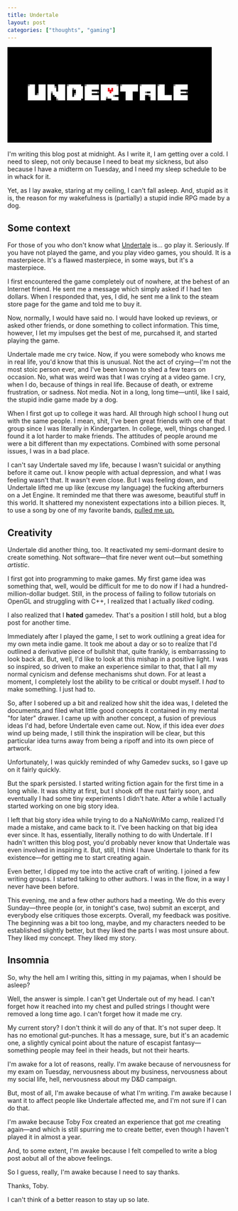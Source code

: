 ```yaml
---
title: Undertale
layout: post
categories: ["thoughts", "gaming"]
---
```


<img src="/blog/assets/undertale.jpg" alt="undertale logo" class="big-image">

I'm writing this blog post at midnight.
As I write it, I am getting over a cold.
I need to sleep, not only because I need to beat my sickness, but also because I have a midterm on Tuesday, and I need my sleep schedule to be in whack for it.


Yet, as I lay awake, staring at my ceiling, I can't fall asleep.
And, stupid as it is, the reason for my wakefulness is (partially) a stupid indie RPG made by a dog.

<!--more-->

## Some context

For those of you who don't know what [Undertale](http://store.steampowered.com/app/391540/) is... go play it.
Seriously.
If you have not played the game, and you play video games, you should.
It is a masterpiece.
It's a flawed masterpiece, in some ways, but it's a masterpiece.

I first encountered the game completely out of nowhere, at the behest of an Internet friend.
He sent me a message which simply asked if I had ten dollars.
When I responded that, yes, I did, he sent me a link to the steam store page for the game and told me to buy it.

Now, normally, I would have said no.
I would have looked up reviews, or asked other friends, or done something to collect information.
This time, however, I let my impulses get the best of me, purcahsed it, and started playing the game.

Undertale made me cry twice.
Now, if you were somebody who knows me in real life, you'd know that this is unusual.
Not the act of crying&mdash;I'm not the most stoic person ever, and I've been known to shed a few tears on occasion.
No, what was weird was that I was crying at a video game.
I cry, when I do, because of things in real life.
Because of death, or extreme frustration, or sadness.
Not media.
Not in a long, long time&mdash;until, like I said, the stupid indie game made by a dog.

When I first got up to college it was hard.
All through high school I hung out with the same people.
I mean, shit, I've been great friends with one of that group since I was literally in Kindergarten.
In college, well, things changed.
I found it a lot harder to make friends.
The attitudes of people around me were a bit different than my expectations.
Combined with some personal issues, I was in a bad place.

I can't say Undertale saved my life, because I wasn't suicidal or anything before it came out.
I know people with actual depression, and what I was feeling wasn't that.
It wasn't even close.
But I was feeling down, and Undertale lifted me up like (excuse my language) the fucking afterburners on a Jet Engine.
It reminded me that there was awesome, beautiful stuff in this world.
It shattered my nonexistent expectations into a billion pieces.
It, to use a song by one of my favorite bands, [pulled me up.](https://www.youtube.com/watch?v=9FUdjYOuEUQ)

## Creativity

Undertale did another thing, too.
It reactivated my semi-dormant desire to create something.
Not software&mdash;that fire never went out&mdash;but something *artistic*.

I first got into programming to make games.
My first game idea was something that, well, would be difficult for me to do now if I had a hundred-million-dollar budget.
Still, in the process of failing to follow tutorials on OpenGL and struggling with C++, I realized that I actually *liked* coding.

I also realized that I **hated** gamedev.
That's a position I still hold, but a blog post for another time.

Immediately after I played the game, I set to work outlining a great idea for my own meta indie game.
It took me about a day or so to realize that I'd outlined a derivative piece of bullshit that, quite frankly, is embarrassing to look back at.
But, well, I'd like to look at this mishap in a positive light.
I was so inspired, so driven to make an experience similar to that, that I all my normal cynicism and defense mechanisms shut down.
For at least a moment, I completely lost the ability to be critical or doubt myself.
I *had* to make something.
I just had to.

So, after I sobered up a bit and realized how shit the idea was, I deleted the documents,and filed what little good concepts it contained in my mental "for later" drawer.
I came up with another concept, a fusion of previous ideas I'd had, before Undertale even came out.
Now, if this idea ever *does* wind up being made, I still think the inspiration will be clear, but this particular idea turns away from being a ripoff and into its own piece of artwork.

Unfortunately, I was quickly reminded of why Gamedev sucks, so I gave up on it fairly quickly.

But the spark persisted.
I started writing fiction again for the first time in a long while.
It was shitty at first, but I shook off the rust fairly soon, and eventually I had some tiny experiments I didn't hate.
After a while I actually started working on one big story idea.

I left that big story idea while trying to do a NaNoWriMo camp, realized I'd made a mistake, and came back to it.
I've been hacking on that big idea ever since.
It has, essentially, literally nothing to do with Undertale.
If I hadn't written this blog post, you'd probably never know that Undertale was even involved in inspiring it.
But, still, I think I have Undertale to thank for its existence&mdash;for getting me to start creating again.

Even better, I dipped my toe into the active craft of writing.
I joined a few writing groups.
I started talking to other authors.
I was in the flow, in a way I never have been before.

This evening, me and a few other authors had a meeting.
We do this every Sunday&mdash;three people (or, in tonight's case, two) submit an excerpt, and everybody else critiques those excerpts.
Overall, my feedback was positive.
The beginning was a bit too long, maybe, and my characters needed to be established slightly better, but they liked the parts I was most unsure about.
They liked my concept.
They liked my story.

## Insomnia

So, why the hell am I writing this, sitting in my pajamas, when I should be asleep?

Well, the answer is simple.
I can't get Undertale out of my head.
I can't forget how it reached into my chest and pulled strings I thought were removed a long time ago.
I can't forget how it made me cry.

My current story?
I don't think it will do any of that.
It's not super deep.
It has no emotional gut-punches.
It has a message, sure, but it's an academic one, a slightly cynical point about the nature of escapist fantasy&mdash;something people may feel in their heads, but not their hearts.

I'm awake for a lot of reasons, really.
I'm awake because of nervousness for my exam on Tuesday, nervousness about my business, nervousness about my social life, hell, nervousness about my D&D campaign.

But, most of all, I'm awake because of what I'm writing.
I'm awake because I want it to affect people like Undertale affected me, and I'm not sure if I can do that.

I'm awake because Toby Fox created an experience that got *me* creating again&mdash;and which is still spurring me to create better, even though I haven't played it in almost a year.

And, to some extent, I'm awake because I felt compelled to write a blog post aobut all of the above feelings.

So I guess, really, I'm awake because I need to say thanks.

Thanks, Toby.

I can't think of a better reason to stay up so late.
